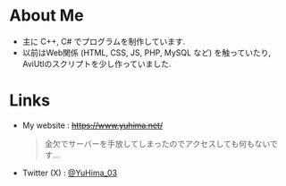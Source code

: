 # About Me

- 主に C++, C# でプログラムを制作しています.
- 以前はWeb関係 (HTML, CSS, JS, PHP, MySQL など) を触っていたり, AviUtlのスクリプトを少し作っていました.

# Links

- My website
  : ~~<https://www.yuhima.net/>~~
  > 金欠でサーバーを手放してしまったのでアクセスしても何もないです...
- Twitter (X)
  : [@YuHima_03](https://www.twitter.com/YuHima_03/)

<!--
Edited by YuHima
Leatest 2024-04-01
-->

